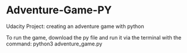# Adventure-Game-PY
Udacity Project: creating an adventure game with python

To run the game, download the py file and run it via the terminal with the command: python3 adventure_game.py
